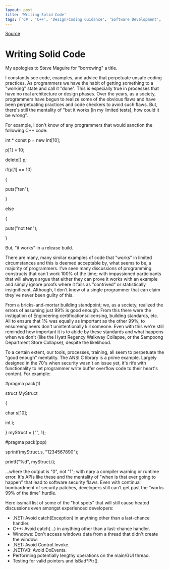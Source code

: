```yaml
---
layout: post
title: 'Writing Solid Code'
tags: ['C#', 'C++', 'Design/Coding Guidance', 'Software Development', 'msmvps', 'October 2006']
---
```

[Source](http://blogs.msmvps.com/peterritchie/2006/10/16/writing-solid-code/ "Permalink to Writing Solid Code")

# Writing Solid Code

My apologies to Steve Maguire for "borrowing" a title.

I constantly see code, examples, and advice that perpetuate unsafe coding practices. As programmers we have the habit of getting something to a "working" state and call it "done". This is especially true in processes that have no real architecture or design phases. Over the years, as a society, programmers have begun to realize some of the obvious flaws and have been perpetuating practices and code checkers to avoid such flaws. But, there's still the mentality of "but it works [in my limited tests], how could it be wrong". 

For example, I don't know of any programmers that would sanction the following C++ code:

 int * const p = new int[10];

 p[1] = 10;

 delete[] p;

 if(p[1] == 10)

 {

  puts("ten");

 }

 else

 {

  puts("not ten");

 }

But, "it works" in a release build.

There are many, many similar examples of code that "works" in limited circumstances and this is deemed acceptable by, what seems to be, a majority of programmers. I've seen many discussions of programming constructs that can't work 100% of the time; with impassioned participants that will always argue that either they can prove it works with an example and simply ignore proofs where it fails as "contrived" or statistically insignificant. Although, I don't know of a single programmer that can claim they've never been guilty of this.

From a bricks-and-mortar building standpoint; we, as a society, realized the errors of assuming just 99% is good enough. From this there were the instigation of Engineering certifications/licensing, building standards, etc. All to ensure that 1% was equally as important as the other 99%; to ensureengineers don't unintentionally kill someone. Even with this we're still reminded how important it is to abide by these standards and what happens when we don't (like the Hyatt Regency Walkway Collapse, or the Sampoong Department Store Collapse), despite the likelihood.

To a certain extent, our tools, processes, training, all seem to perpetuate the "good enough" mentality. The ANSI C library is a prime example. Largely designed in the 70's when security wasn't an issue yet, it's rife with functionality to let programmer write buffer overflow code to their heart's content. For example:

#pragma pack(1)

 struct MyStruct

 {

  char s[10];

  int i;

 } myStruct = {"", 1};

#pragma pack(pop)

 sprintf(myStruct.s, "1234567890");

 printf("%d", myStruct.i);

…where the output is "0", not "1"; with nary a compiler warning or runtime error. It's APIs like these and the mentality of "when is that ever going to happen" that lead to software security flaws. Even with continual bombardment of security patches, developers still can't get past the "works 99% of the time" hurdle.

Here issmall list of some of the "hot spots" that will still cause heated discussions even amongst experienced developers:

* .NET: Avoid catch(Exception) in anything other than a last-chance handler.
* C++: Avoid catch(…) in anything other than a last-chance handler.
* Windows: Don't access windows data from a thread that didn't create the window.
* .NET: Avoid Control.Invoke.
* .NET/VB: Avoid DoEvents.
* Performing potentially lengthy operations on the main/GUI thread.
* Testing for valid pointers and IsBad*Ptr().


